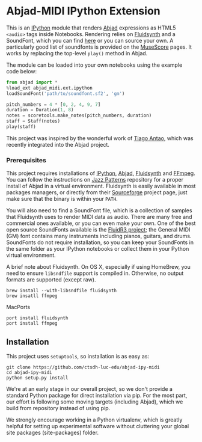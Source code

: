 Abjad-MIDI IPython Extension
============================

[1]: http://ipython.org/notebook.html
[2]: http://www.projectabjad.org/
[3]: http://sourceforge.net/apps/trac/fluidsynth/
[4]: https://packages.debian.org/source/squeeze/fluid-soundfont 
[5]: https://github.com/tiagoantao/abjad-ipython
[6]: http://musescore.org/en/handbook/soundfont

This is an [IPython][1] module that renders [Abjad][2] expressions as
HTML5 `<audio>` tags inside Notebooks. Rendering relies on [Fluidsynth][3]
and a SoundFont, which you can find [here][4] or you can source your own. A
particularly good list of soundfonts is provided on the [MuseScore][6] pages.
It works by replacing the top-level `play()` method in Abjad. 

The module can be loaded into your own notebooks using the example code below:

```python
from abjad import *
%load_ext abjad_midi.ext.ipython
loadSoundFont('path/to/soundfont.sf2', 'gm')

pitch_numbers = 4 * [0, 2, 4, 9, 7]
duration = Duration(1, 8)
notes = scoretools.make_notes(pitch_numbers, duration)
staff = Staff(notes)
play(staff)
```

This project was inspired by the wonderful work of [Tiago Antao][5], which
was recently integrated into the Abjad project. 

### Prerequisites

[ipy]: http://ipython.org/install.html
[jp]: https://github.com/ctsdh-luc-edu/jpatterns
[fs]: http://sourceforge.net/projects/fluidsynth/files/
[ff]: https://www.ffmpeg.org

This project requires installations of [IPython][ipy], [Abjad][2],
[Fluidsynth][3] and [FFmpeg][ff]. You can follow the instructions on [Jazz Patterns][jp]
repository for a proper install of Abjad in a virtual environment. Fluidsynth is
easily available in most packages managers, or directly from their
[Sourceforge][fs] project page, just make sure that the binary is within your
`PATH`.

You will also need to find a SoundFont file, which is a collection of samples
that Fluidsynth uses to render MIDI data as audio. There are many free and
commercial ones available, or you can even make your own. One of the best open
source SoundFonts available is the [FluidR3 project][4]; the General MIDI (GM)
font contains many instruments including pianos, guitars, and drums. SoundFonts
do not require installation, so you can keep your SoundFonts in the same folder
as your IPython notebooks or collect them in your Python virtual environment.

A brief note about Fluidsynth. On OS X, especially if using HomeBrew, you need to
ensure `libsndfile` support is compiled in. Otherwise, no output formats are supported
(except raw). 

```
brew install --with-libsndfile fluidsynth
brew insatll ffmpeg
```

MacPorts
```
port install fluidsynth
port install ffmpeg
```

## Installation

This project uses `setuptools`, so installation is as easy as:

```
git clone https://github.com/ctsdh-luc-edu/abjad-ipy-midi
cd abjad-ipy-midi
python setup.py install
```

We're at an early stage in our overall project, so we don't provide a standard Python package
for direct installation via pip. For the most part, our effort is following some moving targets (including Abjad), which we build from repository instead of using pip. 

We strongly encourage working in a Python virtualenv, which is greatly helpful for setting
up experimental software without cluttering your global site packages (site-packages) folder.
